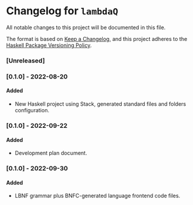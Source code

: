 # Changelog for `lambdaQ`

All notable changes to this project will be documented in this file.

The format is based on [Keep a Changelog](https://keepachangelog.com/en/1.0.0/),
and this project adheres to the
[Haskell Package Versioning Policy](https://pvp.haskell.org/).

### [Unreleased]  

### [0.1.0] - 2022-08-20 
#### Added
- New Haskell project using Stack, generated standard files and folders configuration. 

### [0.1.0] - 2022-09-22
#### Added
- Development plan document.
### [0.1.0] - 2022-09-30  
#### Added
- LBNF grammar plus BNFC-generated language frontend code files.


